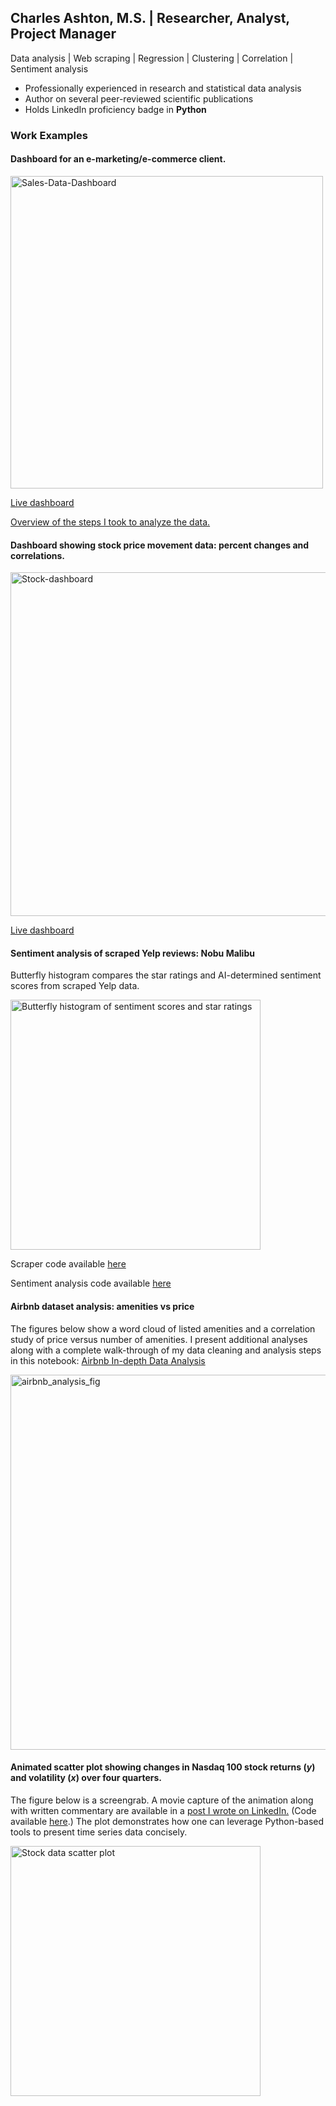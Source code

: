 ## Charles Ashton, M.S. | Researcher, Analyst, Project Manager

Data analysis | Web scraping | Regression | Clustering | Correlation | Sentiment analysis

- Professionally experienced in research and statistical data analysis
- Author on several peer-reviewed scientific publications
- Holds LinkedIn proficiency badge in **Python**


### Work Examples

#### Dashboard for an e-marketing/e-commerce client.

<img width="500" alt="Sales-Data-Dashboard" src="https://github.com/user-attachments/assets/2bac1651-b9f2-4206-b087-8476c4783262">

[Live dashboard](https://order-data-analysis-dashboard.onrender.com/)

[Overview of the steps I took to analyze the data.](/sales-data-analysis.md)



#### Dashboard showing stock price movement data: percent changes and correlations.

<img width="550" alt="Stock-dashboard" src="https://github.com/user-attachments/assets/394422c4-9d91-4fa1-963c-5b27481b7c68">

[Live dashboard](https://stock-dashboard-charles-rev.streamlit.app/)


#### Sentiment analysis of scraped Yelp reviews: Nobu Malibu

Butterfly histogram compares the star ratings and AI-determined sentiment scores from scraped Yelp data.



<img width="400" alt="Butterfly histogram of sentiment scores and star ratings" src="https://github.com/user-attachments/assets/b36929c8-c7fa-439d-862f-bf7530c155e2">

Scraper code available [here](https://github.com/Charles1A/Scrape-and-sentiment-analysis/blob/d2babfe223fcfde6e2168d6220654c4884eb7250/Scraper_for_Yelp_reviews_of_Nobu_Malibu.ipynb)

Sentiment analysis code available [here](https://github.com/Charles1A/Scrape-and-sentiment-analysis/blob/d2babfe223fcfde6e2168d6220654c4884eb7250/Yelp_reviews_sentiment_analysis_with_transformers.ipynb)



#### Airbnb dataset analysis: amenities vs price

The figures below show a word cloud of listed amenities and a correlation study of price versus number of amenities. I present additional analyses along with a complete walk-through of my data cleaning and analysis steps in this notebook: [Airbnb In-depth Data Analysis](https://www.kaggle.com/code/charlesea/in-depth-exploratory-data-analysis-airbnb)

<img width="600" alt="airbnb_analysis_fig" src="https://github.com/user-attachments/assets/548ddca9-6b64-4b35-a416-57eb56174274">



#### Animated scatter plot showing changes in Nasdaq 100 stock returns (*y*) and volatility (*x*) over four quarters.

The figure below is a screengrab. A movie capture of the animation along with written commentary are available in a [post I wrote on LinkedIn.](https://www.linkedin.com/posts/charles-ashton-ms_python-dataanalysis-stocks-activity-7049775343758413824-svK2?utm_source=share&utm_medium=member_desktop) (Code available [here](/animated_scatter_plot/Ndaq-100-animtd-scatter.ipynb).) The plot demonstrates how one can leverage Python-based tools to present time series data concisely.

<img width="400" alt="Stock data scatter plot" src="https://user-images.githubusercontent.com/93352455/231935365-b39915ee-3d1c-48d3-8af3-2fb526f1c65b.png">
